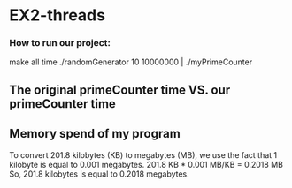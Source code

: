 # EX2-threads

### How to run our project:
 make all
 time ./randomGenerator 10 10000000 | ./myPrimeCounter

## The original primeCounter time VS. our primeCounter time



## Memory spend of my program



To convert 201.8 kilobytes (KB) to megabytes (MB), we use the fact that 1 kilobyte is equal to 0.001 megabytes.
201.8 KB * 0.001 MB/KB = 0.2018 MB
So, 201.8 kilobytes is equal to 0.2018 megabytes.
